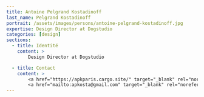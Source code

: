 ```yaml
---
title: Antoine Pelgrand Kostadinoff
last_name: Pelgrand Kostadinoff
portrait: /assets/images/persons/antoine-pelgrand-kostadinoff.jpg
expertise: Design Director at Dogstudio
categories: [design]
sections:
  - title: Identité
    content: >
        Design Director at Dogstudio

  - title: Contact
    content: >
        <a href="https://apkparis.cargo.site/" target="_blank" rel="noreferrer">Site</a> –
        <a href="mailto:apkosta@gmail.com" target="_blank" rel="noreferrer">Mail</a>
---
```

